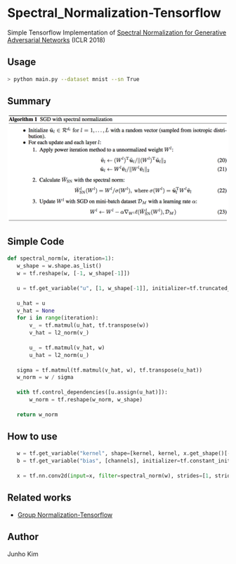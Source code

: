 # Spectral_Normalization-Tensorflow
 Simple Tensorflow Implementation of [Spectral Normalization for Generative Adversarial Networks](https://openreview.net/forum?id=B1QRgziT-&noteId=BkxnM1TrM) (ICLR 2018)
 
 ## Usage
 ```bash
 > python main.py --dataset mnist --sn True
 ```
 
 ## Summary
 ![sn](./assests/sn.png)
 
 ## Simple Code
 ```python
def spectral_norm(w, iteration=1):
    w_shape = w.shape.as_list()
    w = tf.reshape(w, [-1, w_shape[-1]])

    u = tf.get_variable("u", [1, w_shape[-1]], initializer=tf.truncated_normal_initializer(), trainable=False)

    u_hat = u
    v_hat = None
    for i in range(iteration):
        v_ = tf.matmul(u_hat, tf.transpose(w))
        v_hat = l2_norm(v_)

        u_ = tf.matmul(v_hat, w)
        u_hat = l2_norm(u_)

    sigma = tf.matmul(tf.matmul(v_hat, w), tf.transpose(u_hat))
    w_norm = w / sigma

    with tf.control_dependencies([u.assign(u_hat)]):
        w_norm = tf.reshape(w_norm, w_shape)

    return w_norm
 ```
 
 ## How to use
 ```python
    w = tf.get_variable("kernel", shape=[kernel, kernel, x.get_shape()[-1], channels])
    b = tf.get_variable("bias", [channels], initializer=tf.constant_initializer(0.0))

    x = tf.nn.conv2d(input=x, filter=spectral_norm(w), strides=[1, stride, stride, 1]) + b
 ```
 
 ## Related works
 * [Group Normalization-Tensorflow](https://github.com/taki0112/Group_Normalization-Tensorflow)
 
 ## Author
 Junho Kim
